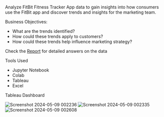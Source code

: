 Analyze FitBit Fitness Tracker App data to gain insights into how consumers use the FitBit app and discover trends and insights for the marketing team.

Business Objectives:
- What are the trends identified?
- How could these trends apply to customers?
- How could these trends help influence marketing strategy?

Check the [Report](https://github.com/Santa813/EDA-On-Fitbit-Data/blob/main/Report.pdf) for detailed answers on the data

Tools Used
- Jupyter Notebook
- Colab
- Tableau
- Excel


Tableau Dashboard

![Screenshot 2024-05-09 002236](https://github.com/Santa813/EDA-On-Fitbit-Data/assets/143543650/35fb626b-9fab-41fa-9236-3079d794cd70)
![Screenshot 2024-05-09 002335](https://github.com/Santa813/EDA-On-Fitbit-Data/assets/143543650/6fbad26a-e719-4683-b3c5-46d5132156bf)
![Screenshot 2024-05-09 002608](https://github.com/Santa813/EDA-On-Fitbit-Data/assets/143543650/d369f403-fdfe-4495-b6ab-d2782a501834)
